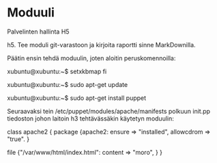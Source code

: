 # Moduuli
Palvelinten hallinta H5 

h5. Tee moduli git-varastoon ja kirjoita raportti sinne MarkDownilla.

Päätin ensin tehdä moduulin, joten aloitin peruskomennoilla:

xubuntu@xubuntu:~$ setxkbmap fi

xubuntu@xubuntu:~$ sudo apt-get update

xubuntu@xubuntu:~$ sudo apt-get install puppet

Seuraavaksi tein /etc/puppet/modules/apache/manifests polkuun init.pp tiedoston johon laitoin h3 tehtävässäkin
käytetyn moduulin: 

class apache2 {
        package {apache2:
        ensure => "installed",
        allowcdrom => "true".
}

file {"/var/www/html/index.html":
        content => "moro",
}
}




